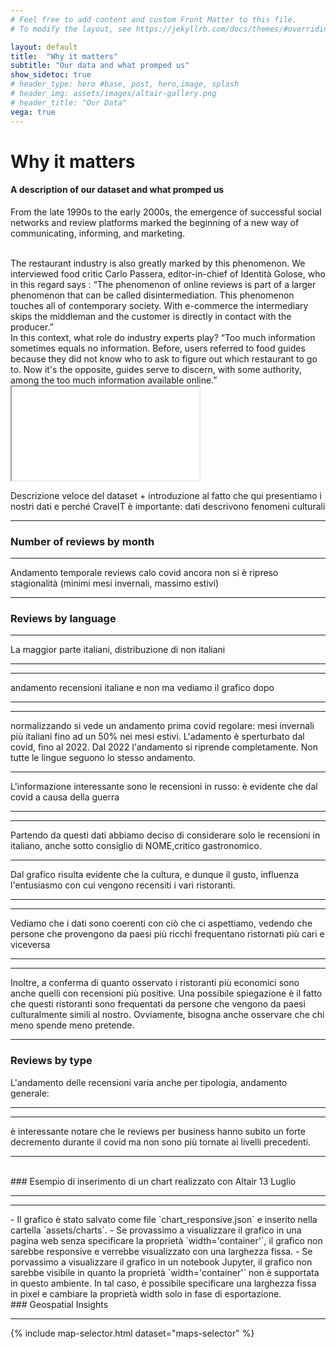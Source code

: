 ```yaml
---
# Feel free to add content and custom Front Matter to this file.
# To modify the layout, see https://jekyllrb.com/docs/themes/#overriding-theme-defaults

layout: default
title:  "Why it matters"
subtitle: "Our data and what promped us"
show_sidetoc: true
# header_type: hero #base, post, hero,image, splash
# header_img: assets/images/altair-gallery.png
# header_title: "Our Data"
vega: true
---
```



# **Why it matters**
#### A description of our dataset and what promped us

From the late 1990s to the early 2000s, the emergence of successful social networks and review platforms marked the beginning of a new way of communicating, informing, and marketing.

<br>
The restaurant industry is also greatly marked by this phenomenon. We interviewed food critic Carlo Passera, editor-in-chief of Identità Golose, who in this regard says : “The phenomenon of online reviews is part of a larger phenomenon that  can be called disintermediation. This phenomenon touches all of contemporary society. With e-commerce the intermediary skips the middleman and the customer is directly in contact with the producer.”

<br>
In this context, what role do industry experts play?
“Too much information sometimes equals no information. Before, users referred to food guides because they did not know who to ask to figure out which restaurant to go to. Now it's the opposite, guides serve to discern, with some authority, among the too much information available online.”

<iframe src="{{site.baseurl}}/assets/charts/mappa_ristoranti.html" width="{{include.width  | default: '100%'  }}" height="{{include.height   | default: '400px'  }}" ></iframe>

<br>

Descrizione veloce del dataset + introduzione al fatto che qui presentiamo i nostri dati e perché CraveIT è importante: dati descrivono fenomeni culturali

<hr>


### Number of reviews by month
<vegachart schema-url="{{site.baseurl}}/assets/charts/1607_Nreviews_bymonth_Total.json" style="width:100%"></vegachart>

<hr>

Andamento temporale reviews 
calo covid
ancora non si è ripreso
stagionalità  (minimi mesi invernali, massimo estivi)
<hr>


### Reviews by language

<vegachart schema-url="{{site.baseurl}}/assets/charts/1607Bar_N_ItalianvsNonItalian.json" style="width:100%"></vegachart>
<vegachart schema-url="{{site.baseurl}}/assets/charts/1607Bar_NForeignReviewsbyLanguage.json" style="width:100%"></vegachart>

<hr>
La maggior parte italiani, distribuzione di non italiani

<hr>

<vegachart schema-url="{{site.baseurl}}/assets/charts/1607_Nreviews_bymonth_Italian_NonItalian.json" style="width:100%"></vegachart>

<hr>
andamento recensioni italiane e non ma vediamo il grafico dopo

<hr>
<vegachart schema-url="{{site.baseurl}}/assets/charts/1607_Nreviews_bymonth_byItalian_NonItalian_Normalized.json" style="width:100%"></vegachart>

<hr>
normalizzando si vede un andamento prima covid regolare: mesi invernali più italiani fino ad un 50% nei mesi estivi. L'adamento è sperturbato dal covid, fino al 2022. Dal 2022 l'andamento si riprende completamente. Non tutte le lingue seguono lo stesso andamento.
<hr>
L'informazione interessante sono le recensioni in russo: è evidente che dal covid a causa della guerra
<hr>
<vegachart schema-url="{{site.baseurl}}/assets/charts/1607_NReviews_Russian.json" style="width:100%"></vegachart>

<hr>

Partendo da questi dati abbiamo deciso di considerare solo le recensioni in italiano, anche sotto consiglio di NOME,critico gastronomico.
<hr>
Dal grafico risulta evidente che la cultura, e dunque il gusto, influenza l'entusiasmo con cui vengono recensiti i vari ristoranti.
<hr>
<vegachart schema-url="{{site.baseurl}}/assets/charts/1407Bar_Ratings_byLanguage.json" style="width:100%"></vegachart>
<hr>
Vediamo che i dati sono coerenti con ciò che ci aspettiamo, vedendo che persone che provengono da paesi più ricchi frequentano ristornati più cari e viceversa
<hr>
<vegachart schema-url="{{site.baseurl}}/assets/charts/PriceByLanguage.json" style="width: 100%"></vegachart>
<hr>
Inoltre, a conferma di quanto osservato i ristoranti più economici sono anche quelli con recensioni più positive. Una possibile spiegazione è il fatto che questi ristoranti sono frequentati da persone che vengono da paesi culturalmente simili al nostro.
Ovviamente, bisogna anche osservare che chi meno spende meno pretende.
<hr>
<vegachart schema-url="{{site.baseurl}}/assets/charts/1607Bar_ReviewbyStars.json" style="width: 100%"></vegachart>


### Reviews by type
L'andamento delle recensioni varia anche per tipologia, andamento generale:
<hr>
<vegachart schema-url="{{site.baseurl}}/assets/charts/1607_NReviews_byMonth&Party.json" style="width:100%"></vegachart>
<hr>

è interessante notare che le reviews per business hanno subito un forte decremento durante il covid ma non sono più tornate ai livelli precedenti.
<hr>
<vegachart schema-url="{{site.baseurl}}/assets/charts/1607_NReviews_byMonth_Business.json" style="width:100%"></vegachart>



<br>
### Esempio di inserimento di un chart realizzato con Altair 13 Luglio 
<hr>

<vegachart schema-url="{{site.baseurl}}/assets/charts/PriceByLanguage.json" style="width: 100%"></vegachart>

<hr>
- Il grafico è stato salvato come file `chart_responsive.json` e inserito nella cartella `assets/charts`.
- Se provassimo a visualizzare il grafico in una pagina web senza specificare la proprietà `width='container'`, il grafico non sarebbe responsive e verrebbe visualizzato con una larghezza fissa.
- Se porvassimo a visualizzare il grafico in un notebook Jupyter, il grafico non sarebbe visibile in quanto la proprietà `width='container'` non è supportata in questo ambiente. In tal caso, è possibile specificare una larghezza fissa in pixel e cambiare la proprietà width solo in fase di esportazione. 





<br>
### Geospatial Insights 
<hr>

{% include map-selector.html dataset="maps-selector" %}
